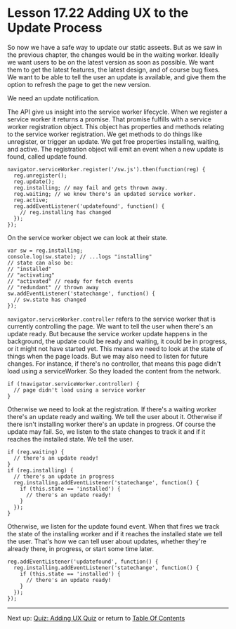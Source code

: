 # Lesson 17.22 Adding UX to the Update Process

So now we have a safe way to update our static asseets. But as we saw in the previous chapter, the changes would be in the waiting worker. Ideally we want users to be on the latest version as soon as possible. We want them to get the latest features, the latest design, and of course bug fixes. We want to be able to tell the user an update is available, and give them the option to refresh the page to get the new version.

We need an update notification.

The API give us insight into the service worker lifecycle. When we register a service worker it returns a promise. That promise fulfills with a service worker registration object. This object has properties and methods relating to the service worker registration. We get methods to do things like unregister, or trigger an update. We get free properties installing, waiting, and active. The registration object will emit an event when a new update is found, called update found.

```
navigator.serviceWorker.register('/sw.js').then(function(reg) {
  reg.unregister();
  reg.update();
  reg.installing; // may fail and gets thrown away.
  reg.waiting; // we know there's an updated service worker.
  reg.active;
  reg.addEventListener('updatefound', function() {
    // reg.installing has changed
  });
});
```

On the service worker object we can look at their state.
```
var sw = reg.installing;
console.log(sw.state); // ...logs "installing"
// state can also be:
// "installed"
// "activating"
// "activated" // ready for fetch events
// "redundant" // thrown away
sw.addEventListener('statechange', function() {
  // sw.state has changed
});
```

`navigator.serviceWorker.controller` refers to the service worker that is currently controlling the page. We want to tell the user when there's an update ready. But because the service worker update happens in the background, the update could be ready and waiting, it could be in progress, or it might not have started yet. This means we need to look at the state of things when the page loads. But we may also need to listen for future changes. For instance, if there's no controller, that means this page didn't load using a serviceWorker. So they loaded the content from the network. 
```
if (!navigator.serviceWorker.controller) {
  // page didn't load using a service worker
}
```

Otherwise we need to look at the registration. If there's a waiting worker there's an update ready and waiting. We tell the user about it. Otherwise if there isn't installing worker there's an update in progress. Of course the update may fail. So, we listen to the state changes to track it and if it reaches the installed state. We tell the user. 
```
if (reg.waiting) {
  // there's an update ready!
}
if (reg.installing) {
  // there's an update in progress
  reg.installing.addEventListener('statechange', function() {
    if (this.state == 'installed') {
      // there's an update ready!
    }
  });
}
```

Otherwise, we listen for the update found event. When that fires we track the state of the installing worker and if it reaches the installed state we tell the user. That's how we can tell user about updates, whether they're already there, in progress, or start some time later.
```
reg.addEventListener('updatefound', function() {
  reg.installing.addEventListener('statechange', function() {
    if (this.state == 'installed') {
      // there's an update ready!
    }
  });
});
```

- - -
Next up: [Quiz: Adding UX Quiz](ND024_Part2_Lesson17_23.md) or return to [Table Of Contents](./ND024_TableOfContents.md)
